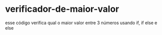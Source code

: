 # verificador-de-maior-valor
esse código verifica qual o maior valor entre 3 números usando if, if else e else
